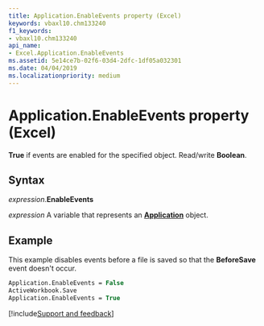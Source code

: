 ```yaml
---
title: Application.EnableEvents property (Excel)
keywords: vbaxl10.chm133240
f1_keywords:
- vbaxl10.chm133240
api_name:
- Excel.Application.EnableEvents
ms.assetid: 5e14ce7b-02f6-03d4-2dfc-1df05a032301
ms.date: 04/04/2019
ms.localizationpriority: medium
---
```



# Application.EnableEvents property (Excel)

**True** if events are enabled for the specified object. Read/write **Boolean**.


## Syntax

_expression_.**EnableEvents**

_expression_ A variable that represents an **[Application](Excel.Application(object).md)** object.


## Example

This example disables events before a file is saved so that the **BeforeSave** event doesn't occur.


```vb
Application.EnableEvents = False 
ActiveWorkbook.Save 
Application.EnableEvents = True
```




[!include[Support and feedback](~/includes/feedback-boilerplate.md)]
